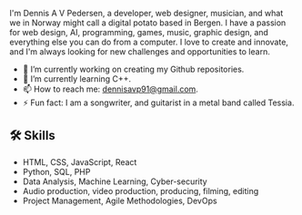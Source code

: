 I'm Dennis A V Pedersen, a developer, web designer, musician, and what we in Norway might call a digital potato based in Bergen. I have a passion for web design, AI, programming, games, music, graphic design, and everything else you can do from a computer. 
I love to create and innovate, and I'm always looking for new challenges and opportunities to learn.

- 🔭 I’m currently working on creating my Github repositories.
- 🌱 I’m currently learning C++.
- 📫 How to reach me: dennisavp91@gmail.com.
- ⚡ Fun fact: I am a songwriter, and guitarist in a metal band called Tessia.

## 🛠 Skills

- HTML, CSS, JavaScript, React
- Python, SQL, PHP
- Data Analysis, Machine Learning, Cyber-security
- Audio production, video production, producing, filming, editing
- Project Management, Agile Methodologies, DevOps
